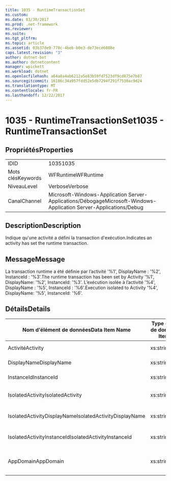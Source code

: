 ```yaml
---
title: 1035 - RuntimeTransactionSet
ms.custom: 
ms.date: 03/30/2017
ms.prod: .net-framework
ms.reviewer: 
ms.suite: 
ms.tgt_pltfrm: 
ms.topic: article
ms.assetid: 03b37de9-778c-4beb-b0e3-de73ece6088e
caps.latest.revision: "3"
author: dotnet-bot
ms.author: dotnetcontent
manager: wpickett
ms.workload: dotnet
ms.openlocfilehash: a64a8a4ab6212a5e83b59fd7523df9cd875e7b87
ms.sourcegitcommit: 16186c34a957fdd52e5db7294f291f7530ac9d24
ms.translationtype: MT
ms.contentlocale: fr-FR
ms.lasthandoff: 12/22/2017
---
```

# <a name="1035---runtimetransactionset"></a><span data-ttu-id="63fed-102">1035 - RuntimeTransactionSet</span><span class="sxs-lookup"><span data-stu-id="63fed-102">1035 - RuntimeTransactionSet</span></span>
## <a name="properties"></a><span data-ttu-id="63fed-103">Propriétés</span><span class="sxs-lookup"><span data-stu-id="63fed-103">Properties</span></span>  
  
|||  
|-|-|  
|<span data-ttu-id="63fed-104">ID</span><span class="sxs-lookup"><span data-stu-id="63fed-104">ID</span></span>|<span data-ttu-id="63fed-105">1035</span><span class="sxs-lookup"><span data-stu-id="63fed-105">1035</span></span>|  
|<span data-ttu-id="63fed-106">Mots clés</span><span class="sxs-lookup"><span data-stu-id="63fed-106">Keywords</span></span>|<span data-ttu-id="63fed-107">WFRuntime</span><span class="sxs-lookup"><span data-stu-id="63fed-107">WFRuntime</span></span>|  
|<span data-ttu-id="63fed-108">Niveau</span><span class="sxs-lookup"><span data-stu-id="63fed-108">Level</span></span>|<span data-ttu-id="63fed-109">Verbose</span><span class="sxs-lookup"><span data-stu-id="63fed-109">Verbose</span></span>|  
|<span data-ttu-id="63fed-110">Canal</span><span class="sxs-lookup"><span data-stu-id="63fed-110">Channel</span></span>|<span data-ttu-id="63fed-111">Microsoft-Windows-Application Server-Applications/Débogage</span><span class="sxs-lookup"><span data-stu-id="63fed-111">Microsoft-Windows-Application Server-Applications/Debug</span></span>|  
  
## <a name="description"></a><span data-ttu-id="63fed-112">Description</span><span class="sxs-lookup"><span data-stu-id="63fed-112">Description</span></span>  
 <span data-ttu-id="63fed-113">Indique qu'une activité a défini la transaction d'exécution.</span><span class="sxs-lookup"><span data-stu-id="63fed-113">Indicates an activity has set the runtime transaction.</span></span>  
  
## <a name="message"></a><span data-ttu-id="63fed-114">Message</span><span class="sxs-lookup"><span data-stu-id="63fed-114">Message</span></span>  
 <span data-ttu-id="63fed-115">La transaction runtime a été définie par l’activité '%1', DisplayName : '%2', InstanceId : '%3'.</span><span class="sxs-lookup"><span data-stu-id="63fed-115">The runtime transaction has been set by Activity '%1', DisplayName: '%2', InstanceId: '%3'.</span></span>  <span data-ttu-id="63fed-116">L’exécution isolée à l’activité '%4', DisplayName : '%5', InstanceId : '%6'.</span><span class="sxs-lookup"><span data-stu-id="63fed-116">Execution isolated to Activity '%4', DisplayName: '%5', InstanceId: '%6'.</span></span>  
  
## <a name="details"></a><span data-ttu-id="63fed-117">Détails</span><span class="sxs-lookup"><span data-stu-id="63fed-117">Details</span></span>  
  
|<span data-ttu-id="63fed-118">Nom d'élément de données</span><span class="sxs-lookup"><span data-stu-id="63fed-118">Data Item Name</span></span>|<span data-ttu-id="63fed-119">Type d'élément de données</span><span class="sxs-lookup"><span data-stu-id="63fed-119">Data Item Type</span></span>|<span data-ttu-id="63fed-120">Description</span><span class="sxs-lookup"><span data-stu-id="63fed-120">Description</span></span>|  
|--------------------|--------------------|-----------------|  
|<span data-ttu-id="63fed-121">Activité</span><span class="sxs-lookup"><span data-stu-id="63fed-121">Activity</span></span>|<span data-ttu-id="63fed-122">xs:string</span><span class="sxs-lookup"><span data-stu-id="63fed-122">xs:string</span></span>|<span data-ttu-id="63fed-123">Nom de type de l'activité.</span><span class="sxs-lookup"><span data-stu-id="63fed-123">The type name of the activity.</span></span>|  
|<span data-ttu-id="63fed-124">DisplayName</span><span class="sxs-lookup"><span data-stu-id="63fed-124">DisplayName</span></span>|<span data-ttu-id="63fed-125">xs:string</span><span class="sxs-lookup"><span data-stu-id="63fed-125">xs:string</span></span>|<span data-ttu-id="63fed-126">Nom complet de l'activité.</span><span class="sxs-lookup"><span data-stu-id="63fed-126">The display name of the activity.</span></span>|  
|<span data-ttu-id="63fed-127">InstanceId</span><span class="sxs-lookup"><span data-stu-id="63fed-127">InstanceId</span></span>|<span data-ttu-id="63fed-128">xs:string</span><span class="sxs-lookup"><span data-stu-id="63fed-128">xs:string</span></span>|<span data-ttu-id="63fed-129">ID d'instance de l'activité.</span><span class="sxs-lookup"><span data-stu-id="63fed-129">The instance id of the activity.</span></span>|  
|<span data-ttu-id="63fed-130">IsolatedActivity</span><span class="sxs-lookup"><span data-stu-id="63fed-130">IsolatedActivity</span></span>|<span data-ttu-id="63fed-131">xs:string</span><span class="sxs-lookup"><span data-stu-id="63fed-131">xs:string</span></span>|<span data-ttu-id="63fed-132">Nom de type de l'activité dans laquelle la transaction est isolée.</span><span class="sxs-lookup"><span data-stu-id="63fed-132">The type name of the activity that the transaction is isolated to.</span></span>|  
|<span data-ttu-id="63fed-133">IsolatedActivityDisplayName</span><span class="sxs-lookup"><span data-stu-id="63fed-133">IsolatedActivityDisplayName</span></span>|<span data-ttu-id="63fed-134">xs:string</span><span class="sxs-lookup"><span data-stu-id="63fed-134">xs:string</span></span>|<span data-ttu-id="63fed-135">Nom complet de l'activité dans laquelle la transaction est isolée.</span><span class="sxs-lookup"><span data-stu-id="63fed-135">The display name of the activity that the transaction is isolated to.</span></span>|  
|<span data-ttu-id="63fed-136">IsolatedActivityInstanceId</span><span class="sxs-lookup"><span data-stu-id="63fed-136">IsolatedActivityInstanceId</span></span>|<span data-ttu-id="63fed-137">xs:string</span><span class="sxs-lookup"><span data-stu-id="63fed-137">xs:string</span></span>|<span data-ttu-id="63fed-138">ID d'instance de l'activité dans laquelle la transaction est isolée.</span><span class="sxs-lookup"><span data-stu-id="63fed-138">The instance id of the activity that the transaction is isolated to.</span></span>|  
|<span data-ttu-id="63fed-139">AppDomain</span><span class="sxs-lookup"><span data-stu-id="63fed-139">AppDomain</span></span>|<span data-ttu-id="63fed-140">xs:string</span><span class="sxs-lookup"><span data-stu-id="63fed-140">xs:string</span></span>|<span data-ttu-id="63fed-141">Chaîne retournée par AppDomain.CurrentDomain.FriendlyName.</span><span class="sxs-lookup"><span data-stu-id="63fed-141">The string returned by AppDomain.CurrentDomain.FriendlyName.</span></span>|
